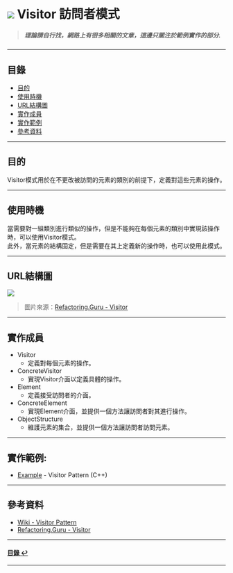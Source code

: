 # ![](https://drive.google.com/uc?id=10INx5_pkhMcYRdx_OO4rXNXxcsvPtBYq) Visitor 訪問者模式
> ##### 理論請自行找，網路上有很多相關的文章，這邊只關注於範例實作的部分.

---

<!--ts-->
## 目錄
* [目的](#目的)
* [使用時機](#使用時機)
* [URL結構圖](#url結構圖)
* [實作成員](#實作成員)
* [實作範例](#實作範例)
* [參考資料](#參考資料)
<!--te-->

---

## 目的
Visitor模式用於在不更改被訪問的元素的類別的前提下，定義對這些元素的操作。

---

## 使用時機
當需要對一組類別進行類似的操作，但是不能夠在每個元素的類別中實現該操作時，可以使用Visitor模式。<br>
此外，當元素的結構固定，但是需要在其上定義新的操作時，也可以使用此模式。

---

## URL結構圖
![](https://drive.google.com/uc?id=1wrnOM2MT7578ItyMMX5Oicbz9KY07axT)
> 圖片來源：[Refactoring.Guru - Visitor](https://refactoring.guru/design-patterns/visitor)

---

## 實作成員
* Visitor
  * 定義對每個元素的操作。
* ConcreteVisitor
  * 實現Visitor介面以定義具體的操作。
* Element
  * 定義接受訪問者的介面。
* ConcreteElement
  * 實現Element介面，並提供一個方法讓訪問者對其進行操作。
* ObjectStructure
  * 維護元素的集合，並提供一個方法讓訪問者訪問元素。

---

## 實作範例:
- [Example](https://github.com/RC-Dev-Tech/design-pattern-visitor/blob/main/C%2B%2B/main.cpp) - Visitor Pattern (C++) 

---

## 參考資料
* [Wiki - Visitor Pattern](https://en.wikipedia.org/wiki/Visitor_pattern) <br>
* [Refactoring.Guru - Visitor](https://refactoring.guru/design-patterns/visitor) <br>

---

<!--ts-->
#### [目錄 ↩](#目錄)
<!--te-->
---
